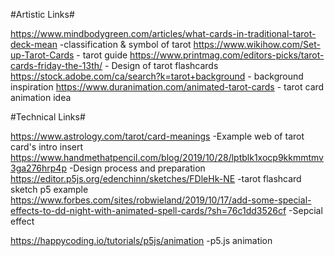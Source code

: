 #Artistic Links#

https://www.mindbodygreen.com/articles/what-cards-in-traditional-tarot-deck-mean -classification & symbol of tarot 
https://www.wikihow.com/Set-up-Tarot-Cards - tarot guide
https://www.printmag.com/editors-picks/tarot-cards-friday-the-13th/  - Design of tarot flashcards
https://stock.adobe.com/ca/search?k=tarot+background - background inspiration
https://www.duranimation.com/animated-tarot-cards - tarot card animation idea



#Technical Links#

https://www.astrology.com/tarot/card-meanings  -Example web of tarot card's intro insert
https://www.handmethatpencil.com/blog/2019/10/28/lptblk1xocp9kkmmtmv3ga276hrp4p -Design process and preparation
https://editor.p5js.org/edenchinn/sketches/FDleHk-NE -tarot flashcard sketch p5 example 
https://www.forbes.com/sites/robwieland/2019/10/17/add-some-special-effects-to-dd-night-with-animated-spell-cards/?sh=76c1dd3526cf -Sepcial effect
 
https://happycoding.io/tutorials/p5js/animation -p5.js animation

